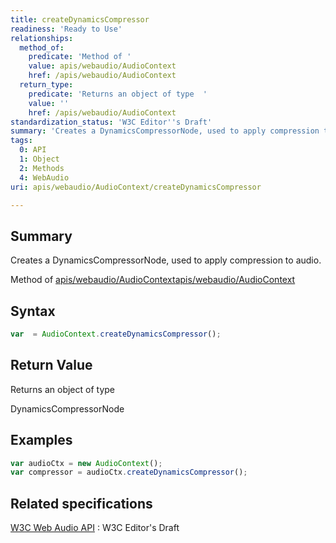 ```yaml
---
title: createDynamicsCompressor
readiness: 'Ready to Use'
relationships:
  method_of:
    predicate: 'Method of '
    value: apis/webaudio/AudioContext
    href: /apis/webaudio/AudioContext
  return_type:
    predicate: 'Returns an object of type  '
    value: ''
    href: /apis/webaudio/AudioContext
standardization_status: 'W3C Editor''s Draft'
summary: 'Creates a DynamicsCompressorNode, used to apply compression to audio.'
tags:
  0: API
  1: Object
  2: Methods
  4: WebAudio
uri: apis/webaudio/AudioContext/createDynamicsCompressor

---
```

## Summary

Creates a DynamicsCompressorNode, used to apply compression to audio.

Method of [apis/webaudio/AudioContext](/apis/webaudio/AudioContext)[apis/webaudio/AudioContext](/apis/webaudio/AudioContext)

## Syntax

``` js
var  = AudioContext.createDynamicsCompressor();
```

## Return Value

Returns an object of type

DynamicsCompressorNode

## Examples

``` js
var audioCtx = new AudioContext();
var compressor = audioCtx.createDynamicsCompressor();
```

## Related specifications

[W3C Web Audio API](http://webaudio.github.io/web-audio-api/)
:   W3C Editor's Draft
